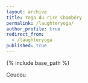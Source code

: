 ```yaml
---
layout: archive
title: Yoga du rire Chambéry
permalink: /laughteryoga/
author_profile: true
redirect_from:
  - /laughteryoga
published: true
---
```

{% include base_path %}

Coucou
